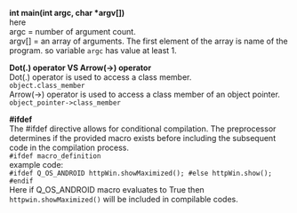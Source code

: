 __int main(int argc, char *argv[])__  
    here  
        argc = number of argument count.  
        argv[] = an array of arguments. The first element of the array is name of the program. so variable `argc` has value at least 1.  

__Dot(.) operator VS Arrow(->) operator__  
    Dot(.) operator is used to access a class member.  
    `object.class_member`  
    Arrow(->) operator is used to access a class member of an object pointer.  
    `object_pointer->class_member`

__#ifdef__  
    The #ifdef directive allows for conditional compilation. The preprocessor determines if the provided macro exists before including the subsequent code in the compilation process.  
    `#ifdef macro_definition`  
    example code:  
    ```
        #ifdef Q_OS_ANDROID
            httpWin.showMaximized();
        #else
            httpWin.show();
        #endif
    ```  
    Here if Q_OS_ANDROID macro evaluates to True then `httpwin.showMaximized()` will be included in compilable codes.

    
    